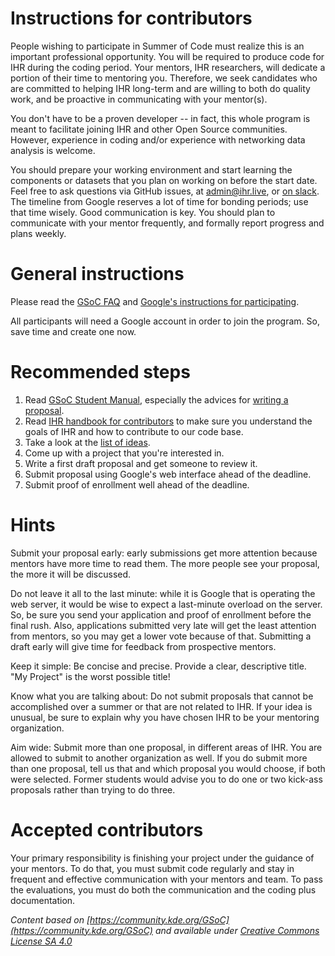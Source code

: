 # Instructions for contributors
People wishing to participate in Summer of Code must realize this is an important professional opportunity.
You will be required to produce code for IHR during the coding period.
Your mentors, IHR researchers, will dedicate a portion of their time to mentoring you.
Therefore, we seek candidates who are committed to helping IHR long-term and are willing to both do quality work, and be proactive in communicating with your mentor(s).

You don't have to be a proven developer -- in fact, this whole program is meant to facilitate joining IHR and other Open 
Source communities.
However, experience in coding and/or experience with networking data analysis is welcome. 

You should prepare your working environment and start learning the components or datasets that you plan on working on before the start date.
Feel free to ask questions via GitHub issues, at admin@ihr.live, or [on slack](https://join.slack.com/t/internethealthreport/shared_invite/zt-15oqq0cwm-J5dbrY_qzgZ9sMIMTPqMWw).
The timeline from Google reserves a lot of time for bonding periods; use that time wisely.
Good communication is key. You should plan to communicate with your mentor frequently, and formally report progress and plans weekly.

# General instructions
Please read the [GSoC FAQ](https://developers.google.com/open-source/gsoc/faq) and [Google's instructions for participating](https://summerofcode.withgoogle.com/). 

All participants will need a Google account in order to join the program. So, save time and create one now. 

# Recommended steps
1) Read [GSoC Student Manual](https://google.github.io/gsocguides/student/), especially the advices for [writing a proposal](https://google.github.io/gsocguides/student/writing-a-proposal).
2) Read [IHR handbook for contributors](https://github.com/InternetHealthReport/gsoc/blob/main/ihr-contributor-handbook.md) to make sure you understand the goals of IHR and how to contribute to our code base.
3) Take a look at the [list of ideas](ideas.md).
4) Come up with a project that you're interested in.
5) Write a first draft proposal and get someone to review it.
6) Submit proposal using Google's web interface ahead of the deadline.
7) Submit proof of enrollment well ahead of the deadline.

# Hints
Submit your proposal early: early submissions get more attention because mentors have more time to read them. 
The more people see your proposal, the more it will be discussed.

Do not leave it all to the last minute: while it is Google that is operating the web server, it would be wise to expect a last-minute overload on the server. 
So, be sure you send your application and proof of enrollment before the final rush.
Also, applications submitted very late will get the least attention from mentors, so you may get a lower vote because of that.
Submitting a draft early will give time for feedback from prospective mentors.

Keep it simple: Be concise and precise.
Provide a clear, descriptive title.
"My Project" is the worst possible title!

Know what you are talking about: Do not submit proposals that cannot be accomplished over a summer or that are not related to IHR. 
If your idea is unusual, be sure to explain why you have chosen IHR to be your mentoring organization.

Aim wide: Submit more than one proposal, in different areas of IHR.
You are allowed to submit to another organization as well. 
If you do submit more than one proposal, tell us that and which proposal you would choose, if both were selected. 
Former students would advise you to do one or two kick-ass proposals rather than trying to do three.

# Accepted contributors
Your primary responsibility is finishing your project under the guidance of your mentors. 
To do that, you must submit code regularly and stay in frequent and effective communication with your mentors and team. 
To pass the evaluations, you must do both the communication and the coding plus documentation.

*Content based on [https://community.kde.org/GSoC](https://community.kde.org/GSoC) and available under [Creative Commons License SA 4.0](https://community.kde.org/KDE_Community_Wiki:Copyrights)*
